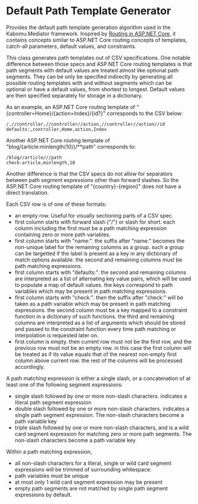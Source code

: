 # Default Path Template Generator

Provides the default path template generation algorithm used in the Kabomu.Mediator framework. Inspired by [Routing in ASP.NET Core](https://learn.microsoft.com/en-us/aspnet/core/fundamentals/routing?view=aspnetcore-6.0),
it contains concepts similar to ASP.NET Core routing concepts of templates, catch-all parameters,
default values, and constraints.

This class generates path templates out of CSV specifications.
One notable difference between those specs and ASP.NET Core routing templates is that
path segments with default values are treated almost like optional path segments.
They can be only be specified indirectly by
generating all possible routing templates with and without segments which can be optional or have a default values,
from shortest to longest.
Default values are then specified separately for storage in a dictionary.

As an example, an ASP.NET Core routing template of "{controller=Home}/{action=Index}/{id?}" corresponds to the CSV below:
```
/,//controller,//controller//action,//controller//action//id
defaults:,controller,Home,action,Index
```

Another ASP.NET Core routing template of "blog/{article:minlength(10)}/\*\*path" corresponds to:
```
/blog//article///path
check:article,minlength,10
```

Another difference is that the CSV specs do not allow for separators between path segment expressions other
than forward slashes. So the ASP.NET Core routing template of "{country}-{region}" does not have a direct translation.


Each CSV row is of one of these formats:
   - an empty row. Useful for visually sectioning parts of a CSV spec.
   - first column starts with forward slash ("/") or slash for short. each column including the first
must be a path matching expression containing zero or more path variables.
   - first column starts with "name:". the suffix after "name:" becomes the non-unique label for the remaining columns as a group.
such a group can be targetted if the label is present as a key in any dictionary of match options available.
the second and remaining columns must be path matching expressions.
   - first column starts with "defaults:". the second and remaining columns are interpreted as a list of alternating 
key value pairs, which will be used to populate a map of default values. the keys correspond to path variables
which may be present in path matching expressions.
   - first column starts with "check:". then the suffix after "check:" will be taken as a path variable which may
be present in path matching expressions. the second column must be a key mapped to a constraint function in a dictionary of
such functions. the third and remaining columns are interpreted as a list of arguments which should be stored and passed to 
the constraint function every time path matching or interpolation is requested later on.
   - first column is empty. then current row must not be the first row, and the
previous row must not be an empty row. in this case the first column will be treated as if its value equals that of the
nearest non-empty first column above current row. the rest of the columns will be processed accordingly.

A path matching expression is either a single slash, or a concatenation of at least one of the following
segment expressions:
   - single slash followed by one or more non-slash characters. indicates a literal path segment expression
   - double slash followed by one or more non-slash characters. indicates a single path segment expression.
The non-slash characters become a path variable key
   - triple slash followed by one or more non-slash characters, and is a wild card segment expression for matching zero
or more path segments. The non-slash characters become a path variable key

Within a path matching expression,
   - all non-slash characters for a literal, single or wild card segment expressions will be trimmed of
surrounding whitespace.
   - path variables must be unique
   - at most only 1 wild card segment expression may be present
   - empty path segments are not matched by single path segment expressions by default.
